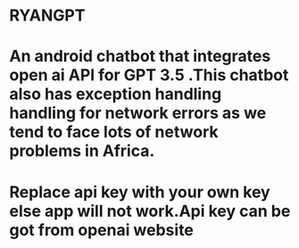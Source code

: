 # RYANGPT
# An android chatbot that integrates open ai API for GPT 3.5 .This chatbot also has exception handling handling for network errors as we tend to face lots of network problems in Africa.
# Replace api key with your own key else app will not work.Api key can be got from openai website
